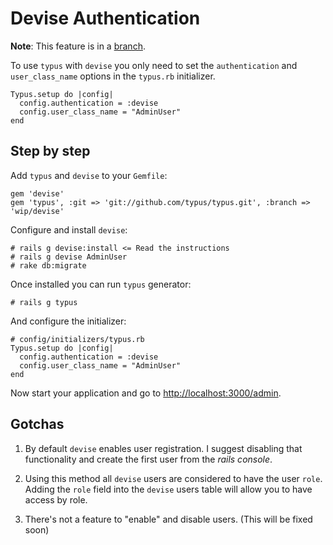 # Devise Authentication

**Note**: This feature is in a [branch][1].

To use `typus` with `devise` you only need to set the `authentication` and
`user_class_name` options in the `typus.rb` initializer.

    Typus.setup do |config|
      config.authentication = :devise
      config.user_class_name = "AdminUser"
    end

[1]: https://github.com/typus/typus/tree/wip/devise

## Step by step

Add `typus` and `devise` to your `Gemfile`:

    gem 'devise'
    gem 'typus', :git => 'git://github.com/typus/typus.git', :branch => 'wip/devise'

Configure and install `devise`:

    # rails g devise:install <= Read the instructions
    # rails g devise AdminUser
    # rake db:migrate

Once installed you can run `typus` generator:

    # rails g typus

And configure the initializer:

    # config/initializers/typus.rb
    Typus.setup do |config|
      config.authentication = :devise
      config.user_class_name = "AdminUser"
    end

Now start your application and go to <http://localhost:3000/admin>.

## Gotchas

1. By default `devise` enables user registration. I suggest disabling that
   functionality and create the first user from the _rails console_.

2. Using this method all `devise` users are considered to have the user `role`.
   Adding the `role` field into the `devise` users table will allow you to
   have access by role.

3. There's not a feature to "enable" and disable users. (This will be fixed
   soon)
